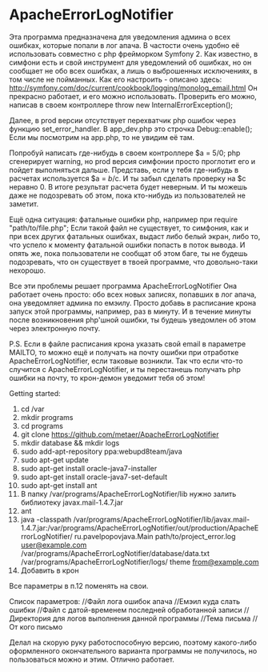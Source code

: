 ApacheErrorLogNotifier
======================
Эта программа предназначена для уведомления админа о всех ошибках, которые попали в лог апача.
В частости очень удобно её использовать совместно с php фрейморком Symfony 2.
Как известно, в симфони есть и свой инструмент для уведомлений об ошибках, но он сообщает не обо всех ошибках, а лишь о выброшенных исключениях, в том числе не пойманных.
Как его настроить - описано здесь:
http://symfony.com/doc/current/cookbook/logging/monolog_email.html
Он прекрасно работает, и его можно использовать.
Проверить его можно, написав в своем контроллере throw new InternalErrorException();

Далее, в prod версии отсутствует перехватчик php ошибок через функцию set_error_handler. В app_dev.php это строчка
Debug::enable();
Если мы посмотрим на app.php, то не увидим её там.

Попробуй написать где-нибудь в своем контроллере $a = 5/0;
php сгенерирует warning, но prod версия симфонии просто проглотит его и пойдет выполняться дальше.
Представь, если у тебя где-нибудь в расчетах используется $a = $b/$c. И ты забыл сделать проверку на $c неравно 0.
В итоге результат расчета будет неверным. И ты можешь даже не подозревать об этом, пока кто-нибудь из пользователей не заметит.

Ещё одна ситуация: фатальные ошибки php, например при require "path/to/file.php";
Если такой файл не существует, то симфония, как и при всех других фатальных ошибках, выдаст либо белый экран, либо то, что успело к моменту фатальной ошибки попасть в поток вывода.
И опять же, пока пользователи не сообщат об этом баге, ты не будешь подозревать, что он существует в твоей программе, что довольно-таки нехорошо.

Все эти проблемы решает программа ApacheErrorLogNotifier
Она работает очень просто: обо всех новых записях, попавших в лог апача, она уведомляет админа по емэилу.
Просто добавь в расписание крона запуск этой программы, например, раз в минуту. И в течение минуты после возникновения php'шной ошибки, ты будешь уведомлен об этом через электронную почту.

P.S. Если в файле расписания крона указать свой email в параметре MAILTO, то можно ещё и получать на почту ошибки при отработке ApacheErrorLogNotifier, если таковые возникли.
Так что если что-то случится с ApacheErrorLogNotifier, и ты перестанешь получать php ошибки на почту, то крон-демон уведомит тебя об этом!

Getting started:

1. cd /var
2. mkdir programs
3. cd programs
4. git clone https://github.com/metaer/ApacheErrorLogNotifier
5. mkdir database && mkdir logs
6. sudo add-apt-repository ppa:webupd8team/java
7. sudo apt-get update
8. sudo apt-get install oracle-java7-installer
9. sudo apt-get install oracle-java7-set-default
10. sudo apt-get install ant
11. В папку /var/programs/ApacheErrorLogNotifier/lib нужно залить библиотеку javax.mail-1.4.7.jar
11. ant
12. java -classpath /var/programs/ApacheErrorLogNotifier/lib/javax.mail-1.4.7.jar:/var/programs/ApacheErrorLogNotifier/out/production/ApacheErrorLogNotifier/ ru.pavelpopovjava.Main path/to/project_error.log user@example.com /var/programs/ApacheErrorLogNotifier/database/data.txt /var/programs/ApacheErrorLogNotifier/logs/ theme from@example.com
13. Добавить в крон

Все параметры в п.12 поменять на свои.

Список параметров:
        //Файл лога ошибок апача
        //Емэил куда слать ошибки
        //Файл с датой-временем последней обработанной записи
        //Директория для логов выполнения данной программы
        //Тема письма
        //От кого письмо

Делал на скорую руку работоспособную версию, поэтому какого-либо оформленного окончательного варианта программы не получилось, но пользоваться можно и этим. Отлично работает.
